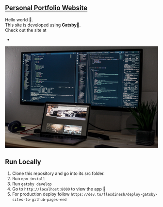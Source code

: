 [**Personal Portfolio Website**](https://github.com/imsazzad/imsazzad.github.io)
-
Hello world 👋. <br/>
This site is developed using [**Gatsby**](https://www.gatsbyjs.org/)🚀.<br/>
Check out the site at 

-
![Preview Me](src/assets/images/profile-logo.jpg)


**Run Locally**
-
 1.  Clone this repository and go into its src folder.
 2.  Run  `npm install`
 3.  Run  `gatsby develop`
 4.  Go to  `http://localhost:8000`  to view the app 🚀
 5.  For production deploy follow  `https://dev.to/flexdinesh/deploy-gatsby-sites-to-github-pages-eed`
 
